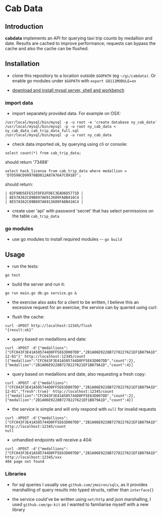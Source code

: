 # Cab Data

## Introduction

**cabdata** implements an API for querying taxi trip counts by medallion and date. Results are cached to improve performance; requests can bypass the cache and also the cache can be flushed.
 
## Installation

- clone this repository to a location outside `$GOPATH` (eg `~/gi/cabdata)`. Or enable go modules under `$GOPATH` with `export GO111MODULE=on`

- [download and install mysql server, shell and workbench](https://dev.mysql.com/downloads/mysql/)

### import data

- import separately provided data. For example on OSX:

```
/usr/local/mysql/bin/mysql -p -u root -e 'create database ny_cab_data'
/usr/local/mysql/bin/mysql -p -u root ny_cab_data < ny_cab_data_cab_trip_data_full.sql
/usr/local/mysql/bin/mysql -p -u root ny_cab_data
```

- check data imported ok, by querying using cli or console:

`select count(*) from cab_trip_data;`

should return '73488'

`select hack_license from cab_trip_data where medallion = 'D7D598CD99978BD012A87A76A7C891B7';`

 should return:
 
 ```
| 82F90D5EFE52FDFD2FDEC3EAD6D5771D |
| 8E57A362C89B897A6913609FA8B416C4 |
| 8E57A362C89B897A6913609FA8B416C4 |
```

- create user 'api' with password 'secret' that has select permissions on the table `cab_trip_data`  

### go modules

- use go modules to install required modules -- `go build`

## Usage

- run the tests:

`go test`

- build the server and run it:

`go run main.go db.go service.go &`

- the exercise also asks for a client to be written, I believe this an excessive request for an exercise, the service can by queried using curl:

- flush the cache:

```
curl -XPOST http://localhost:12345/flush
"{result:ok}"
```

- query based on medallions and date:

```
curl -XPOST -d'{"medallions":["CFC043F3E41A505744D0FF5E63D007DD","2B1A06E9228B7278227621EF1B879A1D"],"date":"2013-12-01"}' http://localhost:12345/count
[{"medallion":"CFC043F3E41A505744D0FF5E63D007DD","count":2},{"medallion":"2B1A06E9228B7278227621EF1B879A1D","count":4}]
```

- query based on medallions and date, also requesting a fresh copy:

```
curl -XPOST -d'{"medallions":["CFC043F3E41A505744D0FF5E63D007DD","2B1A06E9228B7278227621EF1B879A1D"],"date":"2013-12-01","fresh":true}' http://localhost:12345/count
[{"medallion":"CFC043F3E41A505744D0FF5E63D007DD","count":2},{"medallion":"2B1A06E9228B7278227621EF1B879A1D","count":4}]
```

- the service is simple and will only respond with `null` for invalid requests

```
curl -XPOST -d'{"medallions":["CFC043F3E41A505744D0FF5E63D007DD","2B1A06E9228B7278227621EF1B879A1D"]}' http://localhost:12345/count
null
```

- unhandled endpoints will receive a 404:

```
curl -XPOST -d'{"medallions":["CFC043F3E41A505744D0FF5E63D007DD","2B1A06E9228B7278227621EF1B879A1D"]}' http://localhost:12345/xxx
404 page not found
```

### Libraries

- for sql queries I usually use `github.com/jmoiron/sqlx`, as it provides marshalling of query results into typed structs, rather than `interface{}`

- the service could've be written using `net/http` and json marshalling, I used `github.com/go-kit` as I wanted to familiarise myself with a new library


